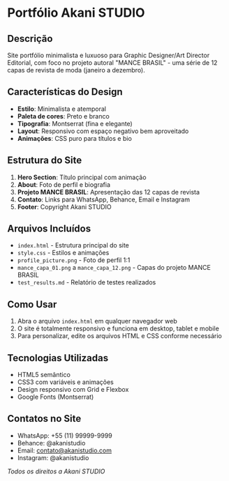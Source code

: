 # Portfólio Akani STUDIO

## Descrição
Site portfólio minimalista e luxuoso para Graphic Designer/Art Director Editorial, com foco no projeto autoral "MANCE BRASIL" - uma série de 12 capas de revista de moda (janeiro a dezembro).

## Características do Design
- **Estilo**: Minimalista e atemporal
- **Paleta de cores**: Preto e branco
- **Tipografia**: Montserrat (fina e elegante)
- **Layout**: Responsivo com espaço negativo bem aproveitado
- **Animações**: CSS puro para títulos e bio

## Estrutura do Site
1. **Hero Section**: Título principal com animação
2. **About**: Foto de perfil e biografia
3. **Projeto MANCE BRASIL**: Apresentação das 12 capas de revista
4. **Contato**: Links para WhatsApp, Behance, Email e Instagram
5. **Footer**: Copyright Akani STUDIO

## Arquivos Incluídos
- `index.html` - Estrutura principal do site
- `style.css` - Estilos e animações
- `profile_picture.png` - Foto de perfil 1:1
- `mance_capa_01.png` a `mance_capa_12.png` - Capas do projeto MANCE BRASIL
- `test_results.md` - Relatório de testes realizados

## Como Usar
1. Abra o arquivo `index.html` em qualquer navegador web
2. O site é totalmente responsivo e funciona em desktop, tablet e mobile
3. Para personalizar, edite os arquivos HTML e CSS conforme necessário

## Tecnologias Utilizadas
- HTML5 semântico
- CSS3 com variáveis e animações
- Design responsivo com Grid e Flexbox
- Google Fonts (Montserrat)

## Contatos no Site
- WhatsApp: +55 (11) 99999-9999
- Behance: @akanistudio
- Email: contato@akanistudio.com
- Instagram: @akanistudio

*Todos os direitos a Akani STUDIO*

